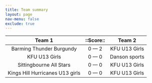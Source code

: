 ```yaml
---
title: Team summary
layout: page
nav-menu: false
exclude: true
---
```




|             Team 1              |  ::Score::  |    Team 2     |
|:-------------------------------:|:-----------:|:-------------:|
|    Barming Thunder Burgundy     | 0 &mdash; 2 | KFU U13 Girls |
|          KFU U13 Girls          | 0 &mdash; 0 | Danson sports |
|     Sittingbourne All Stars     | 0 &mdash; 0 | KFU U13 Girls |
| Kings Hill Hurricanes U13 girls | 0 &mdash; 0 | KFU U13 Girls |

 <br /><br /><br />